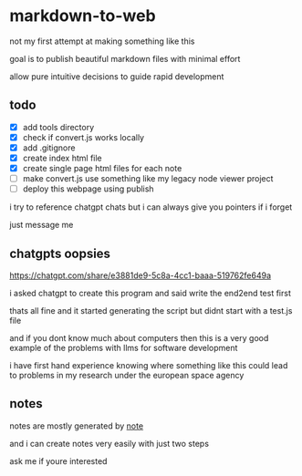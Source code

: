 # markdown-to-web

not my first attempt at making something like this

goal is to publish beautiful markdown files with minimal effort

allow pure intuitive decisions to guide rapid development

## todo

- [x] add tools directory
- [x] check if convert.js works locally
- [x] add .gitignore
- [x] create index html file
- [x] create single page html files for each note
- [ ] make convert.js use something like my legacy node viewer project
- [ ] deploy this webpage using publish

i try to reference chatgpt chats but i can always give you pointers if i forget

just message me

## chatgpts oopsies

https://chatgpt.com/share/e3881de9-5c8a-4cc1-baaa-519762fe649a

i asked chatgpt to create this program and said write the end2end test first

thats all fine and it started generating the script but didnt start with a test.js file

and if you dont know much about computers then this is a very good example of the problems with llms for software development

i have first hand experience knowing where something like this could lead to problems in my research under the european space agency


## notes

notes are mostly generated by [note](https://github.com/m-c-frank/note)

and i can create notes very easily with just two steps

ask me if youre interested
